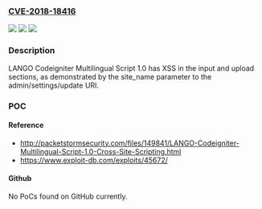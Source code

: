 ### [CVE-2018-18416](https://cve.mitre.org/cgi-bin/cvename.cgi?name=CVE-2018-18416)
![](https://img.shields.io/static/v1?label=Product&message=n%2Fa&color=blue)
![](https://img.shields.io/static/v1?label=Version&message=n%2Fa&color=blue)
![](https://img.shields.io/static/v1?label=Vulnerability&message=n%2Fa&color=brighgreen)

### Description

LANGO Codeigniter Multilingual Script 1.0 has XSS in the input and upload sections, as demonstrated by the site_name parameter to the admin/settings/update URI.

### POC

#### Reference
- http://packetstormsecurity.com/files/149841/LANGO-Codeigniter-Multilingual-Script-1.0-Cross-Site-Scripting.html
- https://www.exploit-db.com/exploits/45672/

#### Github
No PoCs found on GitHub currently.

